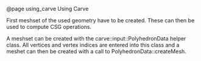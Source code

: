 @page using_carve Using Carve

First meshset of the used geometry have to be created. These can then be used to compute CSG
operations.

A meshset can be created with the carve::input::PolyhedronData helper class. All vertices and vertex
indices are entered into this class and a meshet can then be created with a call to
PolyhedronData::createMesh.
